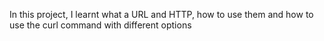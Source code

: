 In this project, I learnt what a URL and HTTP, how to use them and how to use the curl command with different options
